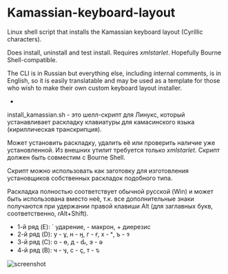# Kamassian-keyboard-layout

Linux shell script that installs the Kamassian keyboard layout (Cyrillic characters).

Does install, uninstall and test install. Requires *xmlstarlet*. Hopefully Bourne Shell-compatible.

The CLI is in Russian but everything else, including internal comments, is in English, so it is easily translatable and may be used as a template for those who wish to make their own custom keyboard layout installer.

-

install_kamassian.sh - это шелл-скрипт для Линукс, который устанавливает раскладку клавиатуры для камасинского языка (кириллическая транскрипция).

Может установить раскладку, удалить её или проверить наличие уже установленной. Из внешних утилит требуется только *xmlstarlet*. Скрипт должен быть совместим с Bourne Shell.

Скрипт можно использовать как заготовку для изготовления установщиков собственных раскладок подобного типа.

Раскладка полностью соответствует обычной русской (Win) и может быть использована вместо неё, т.к. все дополнительные знаки получаются при удержании правой клавиши Alt (для заглавных букв, соответственно, rAlt+Shift).

* 1-й ряд (E): ` ударение, - макрон, + диерезис
* 2-й ряд (D): у - ұ, н - ӈ, г - ғ, х - ˣ, ъ - ɂ
* 3-й ряд (C): о - ө, д - ԃ, э - ә
* 4-й ряд (B): ч - ӌ, c - ҫ, т - ԏ

![screenshot](https://github.com/Efenstor/Kamassian-keyboard-layout/assets/11175574/6e712cea-5ce2-4bbd-a4d1-2c0342f54dc7)
